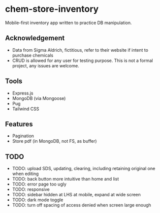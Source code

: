 # chem-store-inventory

Mobile-first inventory app written to practice DB manipulation.

## Acknowledgement

- Data from Sigma Aldrich, fictitious, refer to their website if intent to
  purchase chemicals
- CRUD is allowed for any user for testing purpose. This is not a formal
  project, any issues are welcome.

## Tools

- Express.js
- MongoDB (via Mongoose)
- Pug
- Tailwind CSS

## Features

- Pagination
- Store pdf (in MongoDB, not FS, as buffer)

## TODO

- TODO: upload SDS, updating, clearing, including retaining original one when editing
- TODO: back button more intuitive than home and list
- TODO: error page too ugly
- TODO: responsive
- TODO: sidebar hidden at LHS at mobile, expand at wide screen
- TODO: dark mode toggle
- TODO: turn off spacing of access denied when screen large enough
